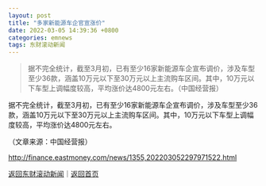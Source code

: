 ```yaml
---
layout: post
title: "多家新能源车企官宣涨价"
date: 2022-03-05 14:39:36 +0800
categories: emnews
tags: 东财滚动新闻
---
```

> 据不完全统计，截至3月初，已有至少16家新能源车企宣布调价，涉及车型至少36款，涵盖10万元以下至30万元以上主流购车区间。其中，10万元以下车型上调幅度较高，平均涨价达4800元左右。（中国经营报）

<p>据不完全统计，截至3月初，已有至少16家新能源车企宣布调价，涉及车型至少36款，涵盖10万元以下至30万元以上主流购车区间。其中，10万元以下车型上调幅度较高，平均涨价达4800元左右。</p><p class="em_media">（文章来源：中国经营报）</p>

<http://finance.eastmoney.com/news/1355,202203052297971522.html>

[返回东财滚动新闻](//finews.withounder.com/emnews/)｜[返回首页](//finews.withounder.com/)